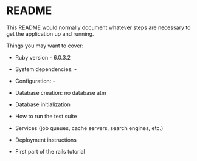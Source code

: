 # README

This README would normally document whatever steps are necessary to get the
application up and running.

Things you may want to cover:

* Ruby version - 6.0.3.2

* System dependencies: -

* Configuration: -

* Database creation: no database atm

* Database initialization

* How to run the test suite

* Services (job queues, cache servers, search engines, etc.)

* Deployment instructions

* First part of the rails tutorial
